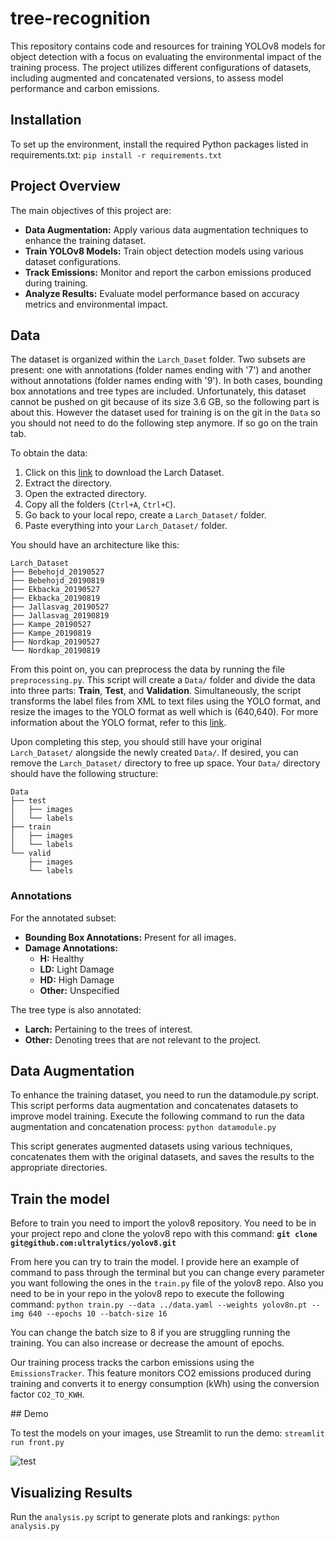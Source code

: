 # tree-recognition

This repository contains code and resources for training YOLOv8 models for object detection with a focus on evaluating the environmental impact of the training process. The project utilizes different configurations of datasets, including augmented and concatenated versions, to assess model performance and carbon emissions.

## Installation
To set up the environment, install the required Python packages listed in requirements.txt:
`pip install -r requirements.txt`

## Project Overview

The main objectives of this project are:
- **Data Augmentation:** Apply various data augmentation techniques to enhance the training dataset.
- **Train YOLOv8 Models:** Train object detection models using various dataset configurations.
- **Track Emissions:** Monitor and report the carbon emissions produced during training.
- **Analyze Results:** Evaluate model performance based on accuracy metrics and environmental impact.

## Data
The dataset is organized within the `Larch_Daset` folder. Two subsets are present: one with annotations (folder names ending with '7') and another without annotations (folder names ending with '9'). In both cases, bounding box annotations and tree types are included. Unfortunately, this dataset cannot be pushed on git because of its size 3.6 GB, so the following part is about this. However the dataset used for training is on the git in the `Data` so you should not need to do the following step anymore. If so go on the train tab.

To obtain the data:

1. Click on this [link](https://storage.googleapis.com/public-datasets-lila/larch-casebearer/Data_Set_Larch_Casebearer.zip) to download the Larch Dataset.
2. Extract the directory.
3. Open the extracted directory.
4. Copy all the folders (`Ctrl+A`, `Ctrl+C`).
5. Go back to your local repo, create a `Larch_Dataset/` folder.
6. Paste everything into your `Larch_Dataset/` folder.

You should have an architecture like this:
``` 
Larch_Dataset
├── Bebehojd_20190527
├── Bebehojd_20190819
├── Ekbacka_20190527
├── Ekbacka_20190819
├── Jallasvag_20190527
├── Jallasvag_20190819
├── Kampe_20190527
├── Kampe_20190819
├── Nordkap_20190527
└── Nordkap_20190819 
```

From this point on, you can preprocess the data by running the file `preprocessing.py`. This script will create a `Data/` folder and divide the data into three parts: **Train**, **Test**, and **Validation**. Simultaneously, the script transforms the label files from XML to text files using the YOLO format, and resize the images to the YOLO format as well which is (640,640). For more information about the YOLO format, refer to this [link](https://docs.ultralytics.com/yolov5/tutorials/train_custom_data/#21-create-datasetyaml).

Upon completing this step, you should still have your original `Larch_Dataset/` alongside the newly created `Data/`. If desired, you can remove the `Larch_Dataset/` directory to free up space. Your `Data/` directory should have the following structure:


```
Data
├── test
│   ├── images
│   └── labels
├── train
│   ├── images
│   └── labels
└── valid
    ├── images
    └── labels
```
### Annotations
For the annotated subset:
- **Bounding Box Annotations:** Present for all images.
- **Damage Annotations:**
  - **H:** Healthy
  - **LD:** Light Damage
  - **HD:** High Damage
  - **Other:** Unspecified

The tree type is also annotated:
- **Larch:** Pertaining to the trees of interest.
- **Other:** Denoting trees that are not relevant to the project.

## Data Augmentation
To enhance the training dataset, you need to run the datamodule.py script. This script performs data augmentation and concatenates datasets to improve model training. Execute the following command to run the data augmentation and concatenation process:
`python datamodule.py`

This script generates augmented datasets using various techniques, concatenates them with the original datasets, and saves the results to the appropriate directories.

## Train the model

Before to train you need to import the yolov8 repository. You need to be in your project repo and clone the yolov8 repo with this command:
**`git clone git@github.com:ultralytics/yolov8.git`**

From here you can try to train the model. I provide here an example of command to pass through the terminal but you can change every parameter you want following the ones in the `train.py` file of the yolov8 repo. Also you need to be in your repo in the yolov8 repo to execute the following command:
`python train.py --data ../data.yaml --weights yolov8n.pt --img 640 --epochs 10 --batch-size 16`

You can change the batch size to 8 if you are struggling running the training. You can also increase or decrease the amount of epochs.

Our training process tracks the carbon emissions using the `EmissionsTracker`. This feature monitors CO2 emissions produced during training and converts it to energy consumption (kWh) using the conversion factor `CO2_TO_KWH`.

## Demo

To test the models on your images, use Streamlit to run the demo:
`streamlit run front.py`

![test](demo.gif)

## Visualizing Results

Run the `analysis.py` script to generate plots and rankings: 
`python analysis.py`

